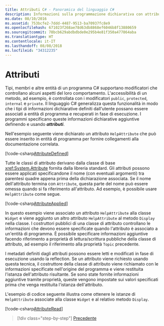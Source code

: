 ```yaml
---
title: Attributi C# - Panoramica del linguaggio C#
description: Informazioni sulla programmazione dichiarativa con attributi in C#
ms.date: 08/10/2016
ms.assetid: 753bcfe2-7ddd-4487-9513-ba70937fc8e9
ms.openlocfilehash: 671023f268ae78d63db8868ef6046b8f13880659
ms.sourcegitcommit: 78bcb629abdbdbde0e295b4e81f350a477864aba
ms.translationtype: HT
ms.contentlocale: it-IT
ms.lasthandoff: 08/08/2018
ms.locfileid: "34312235"
---
```

# <a name="attributes"></a>Attributi

Tipi, membri e altre entità di un programma C# supportano modificatori che controllano alcuni aspetti del loro comportamento. L'accessibilità di un metodo, ad esempio, è controllata con i modificatori `public`, `protected`, `internal` e `private`. Il linguaggio C# generalizza questa funzionalità in modo che i tipi di informazioni dichiarative definiti dall'utente possano essere associati a entità di programma e recuperati in fase di esecuzione. I programmi specificano queste informazioni dichiarative aggiuntive definendo e usando ***attributi***.

Nell'esempio seguente viene dichiarato un attributo `HelpAttribute` che può essere inserito in entità di programma per fornire collegamenti alla documentazione correlata.

[!code-csharp[AttributeDefined](../../../samples/snippets/csharp/tour/attributes/Program.cs#L3-L20)]

Tutte le classi di attributo derivano dalla classe di base <xref:System.Attribute> fornita dalla libreria standard. Gli attributi possono essere applicati specificandone il nome (con eventuali argomenti) tra parentesi quadre appena prima della dichiarazione associata. Se il nome dell'attributo termina con `Attribute`, questa parte del nome può essere omessa quando si fa riferimento all'attributo. Ad esempio, è possibile usare `HelpAttribute` come segue.

[!code-csharp[AttributeApplied](../../../samples/snippets/csharp/tour/attributes/Program.cs#L22-L28)]

In questo esempio viene associato un attributo `HelpAttribute` alla classe `Widget` e viene aggiunto un altro attributo `HelpAttribute` al metodo `Display` nella classe. I costruttori pubblici di una classe di attributo controllano le informazioni che devono essere specificate quando l'attributo è associato a un'entità di programma. È possibile specificare informazioni aggiuntive facendo riferimento a proprietà di lettura/scrittura pubbliche della classe di attributo, ad esempio il riferimento alla proprietà `Topic` precedente.

I metadati definiti dagli attributi possono essere letti e modificati in fase di esecuzione usando la reflection. Se un attributo viene richiesto usando questa tecnica, il costruttore della classe di attributo viene richiamato con le informazioni specificate nell'origine del programma e viene restituita l'istanza dell'attributo risultante. Se sono state fornite informazioni aggiuntive tramite proprietà, queste vengono impostate sui valori specificati prima che venga restituita l'istanza dell'attributo.

L'esempio di codice seguente illustra come ottenere le istanze di `HelpAttribute` associate alla classe `Widget` e al relativo metodo `Display`.

[!code-csharp[AttributeRead](../../../samples/snippets/csharp/tour/attributes/Program.cs#ReadAttributes)]

>[!div class="step-by-step"]
[Precedente](delegates.md)

